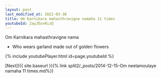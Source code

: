 ```yaml
---
layout: post
last_modified_at: 2021-03-30
title: Om Karnikara mahasthravigne namaha 11 times
youtubeId: 2ayJEovRizQ
---
```

 
 
Om Karnikara mahasthravigne nama 
 
 -  Who wears garland made out of golden flowers 
 
  
 
  
 
 
 
 
 
 


{% include youtubePlayer.html id=page.youtubeId %}
 
[Next]({{ site.baseurl }}{% link  split2/_posts/2014-12-15-Om neelamoulaye namaha 11 times.md%})
 
